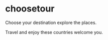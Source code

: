 # choosetour
Choose your destination explore the places.


Travel and enjoy these countries welcome you.


